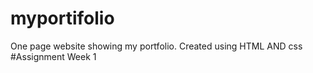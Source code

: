# myportifolio
One page website showing my portfolio. Created using HTML AND css 
#Assignment Week 1
